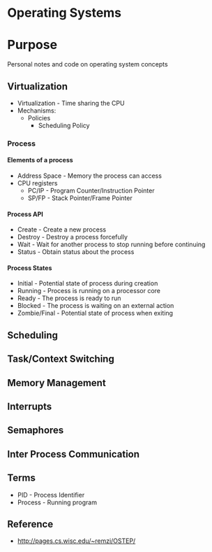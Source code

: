 # Operating Systems

# Purpose
Personal notes and code on operating system concepts

## Virtualization
* Virtualization - Time sharing the CPU
* Mechanisms:
  * Policies
    * Scheduling Policy 

### Process
#### Elements of a process
* Address Space - Memory the process can access
* CPU registers 
  * PC/IP - Program Counter/Instruction Pointer
  * SP/FP - Stack Pointer/Frame Pointer

#### Process API
* Create - Create a new process
* Destroy - Destroy a process forcefully
* Wait - Wait for another process to stop running before continuing 
* Status - Obtain status about the process

#### Process States
* Initial - Potential state of process during creation
* Running - Process is running on a processor core 
* Ready - The process is ready to run
* Blocked - The process is waiting on an external action
* Zombie/Final - Potential state of process when exiting 

## Scheduling

## Task/Context Switching

## Memory Management

## Interrupts

## Semaphores

## Inter Process Communication

## Terms
  * PID - Process Identifier
  * Process - Running program

## Reference
* http://pages.cs.wisc.edu/~remzi/OSTEP/
